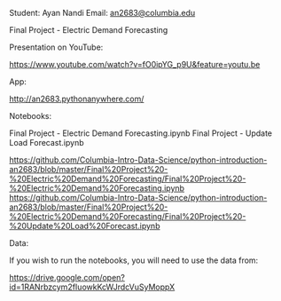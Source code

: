 Student: Ayan Nandi
Email:	an2683@columbia.edu

Final Project - Electric Demand Forecasting

Presentation on YouTube:

https://www.youtube.com/watch?v=fO0ipYG_p9U&feature=youtu.be

App:

http://an2683.pythonanywhere.com/

Notebooks:

Final Project - Electric Demand Forecasting.ipynb
Final Project - Update Load Forecast.ipynb

https://github.com/Columbia-Intro-Data-Science/python-introduction-an2683/blob/master/Final%20Project%20-%20Electric%20Demand%20Forecasting/Final%20Project%20-%20Electric%20Demand%20Forecasting.ipynb
https://github.com/Columbia-Intro-Data-Science/python-introduction-an2683/blob/master/Final%20Project%20-%20Electric%20Demand%20Forecasting/Final%20Project%20-%20Update%20Load%20Forecast.ipynb

Data:

If you wish to run the notebooks, you will need to use the data from:

https://drive.google.com/open?id=1RANrbzcym2fIuowkKcWJrdcVuSyMoppX